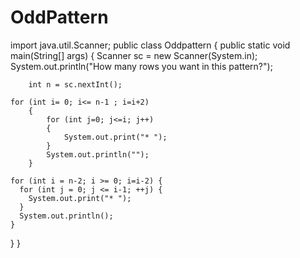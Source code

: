 # OddPattern
import java.util.Scanner; 
public class Oddpattern
{
    public static void main(String[] args)
    { 
        Scanner sc = new Scanner(System.in);
        System.out.println("How many rows you want in this pattern?");
         
        int n = sc.nextInt();
         
    for (int i= 0; i<= n-1 ; i=i+2)
        {
            for (int j=0; j<=i; j++)
            {
                System.out.print("* ");
            }
            System.out.println("");
        }

    for (int i = n-2; i >= 0; i=i-2) {
      for (int j = 0; j <= i-1; ++j) {
        System.out.print("* ");
      }
      System.out.println();
    }
  }
}
